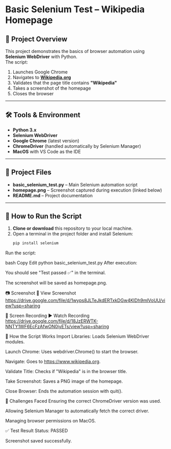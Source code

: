 # Basic Selenium Test – Wikipedia Homepage

## 📌 Project Overview
This project demonstrates the basics of browser automation using **Selenium WebDriver** with Python.  
The script:
1. Launches Google Chrome
2. Navigates to **[Wikipedia.org](https://www.wikipedia.org)**
3. Validates that the page title contains **"Wikipedia"**
4. Takes a screenshot of the homepage
5. Closes the browser

---

## 🛠 Tools & Environment
- **Python 3.x**
- **Selenium WebDriver**
- **Google Chrome** (latest version)
- **ChromeDriver** (handled automatically by Selenium Manager)
- **MacOS** with VS Code as the IDE

---

## 📂 Project Files
- **basic_selenium_test.py** – Main Selenium automation script
- **homepage.png** – Screenshot captured during execution (linked below)
- **README.md** – Project documentation

---

## 📜 How to Run the Script
1. **Clone or download** this repository to your local machine.
2. Open a terminal in the project folder and install Selenium:
   ```bash
   pip install selenium
Run the script:

bash
Copy
Edit
python basic_selenium_test.py
After execution:

You should see "Test passed ✅" in the terminal.

The screenshot will be saved as homepage.png.

📷 Screenshot
📸 View Screenshot
https://drive.google.com/file/d/1wyps8JLTeJkdERTxkDGw4KIDh9mlVoUU/view?usp=sharing

🎥 Screen Recording 
▶ Watch Recording
https://drive.google.com/file/d/18JzERWTK-NNTY1WF6EcFzAfwON0iyETs/view?usp=sharing

🧠 How the Script Works
Import Libraries: Loads Selenium WebDriver modules.

Launch Chrome: Uses webdriver.Chrome() to start the browser.

Navigate: Goes to https://www.wikipedia.org.

Validate Title: Checks if "Wikipedia" is in the browser title.

Take Screenshot: Saves a PNG image of the homepage.

Close Browser: Ends the automation session with quit().

🚧 Challenges Faced
Ensuring the correct ChromeDriver version was used.

Allowing Selenium Manager to automatically fetch the correct driver.

Managing browser permissions on MacOS.

✅ Test Result
Status: PASSED

Screenshot saved successfully.









